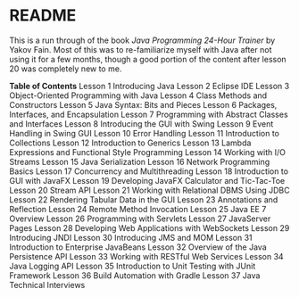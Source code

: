 # README

This is a run through of the book *Java Programming 24-Hour Trainer* by 
Yakov Fain. Most of this was to re-familiarize myself with Java after not using
it for a few months, though a good portion of the content after lesson 20 was 
completely new to me.

**Table of Contents**
Lesson 1 Introducing Java
Lesson 2 Eclipse IDE
Lesson 3 Object-Oriented Programming with Java
Lesson 4 Class Methods and Constructors
Lesson 5 Java Syntax: Bits and Pieces
Lesson 6 Packages, Interfaces, and Encapsulation
Lesson 7 Programming with Abstract Classes and Interfaces
Lesson 8 Introducing the GUI with Swing
Lesson 9 Event Handling in Swing GUI
Lesson 10 Error Handling
Lesson 11 Introduction to Collections
Lesson 12 Introduction to Generics
Lesson 13 Lambda Expressions and Functional Style Programming
Lesson 14 Working with I/O Streams
Lesson 15 Java Serialization
Lesson 16 Network Programming Basics
Lesson 17 Concurrency and Multithreading
Lesson 18 Introduction to GUI with JavaFX
Lesson 19 Developing JavaFX Calculator and Tic-Tac-Toe
Lesson 20 Stream API
Lesson 21 Working with Relational DBMS Using JDBC
Lesson 22 Rendering Tabular Data in the GUI
Lesson 23 Annotations and Reflection
Lesson 24 Remote Method Invocation
Lesson 25 Java EE 7 Overview
Lesson 26 Programming with Servlets
Lesson 27 JavaServer Pages
Lesson 28 Developing Web Applications with WebSockets
Lesson 29 Introducing JNDI
Lesson 30 Introducing JMS and MOM
Lesson 31 Introduction to Enterprise JavaBeans
Lesson 32 Overview of the Java Persistence API
Lesson 33 Working with RESTful Web Services
Lesson 34 Java Logging API
Lesson 35 Introduction to Unit Testing with JUnit Framework
Lesson 36 Build Automation with Gradle
Lesson 37 Java Technical Interviews
